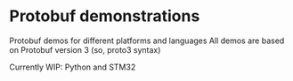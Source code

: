 # Protobuf demonstrations

Protobuf demos for different platforms and languages
All demos are based on Protobuf version 3 (so, proto3 syntax)

Currently WIP: Python and STM32